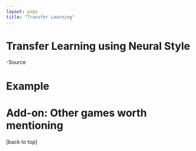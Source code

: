 ```yaml
---
layout: page
title: "Transfer Learning"
---
```


# Transfer Learning using Neural Style

-Source

# Example



# Add-on: Other games worth mentioning


[back to top]
